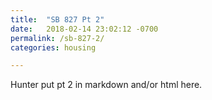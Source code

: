 ```yaml
---
title:  "SB 827 Pt 2"
date:   2018-02-14 23:02:12 -0700
permalink: /sb-827-2/
categories: housing

---
```


Hunter put pt 2 in markdown and/or html here.